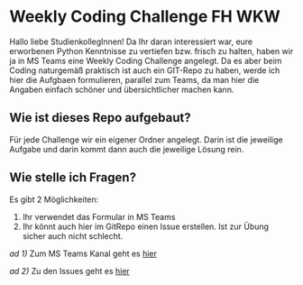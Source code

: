 # Weekly Coding Challenge FH WKW

Hallo liebe StudienkollegInnen! Da Ihr daran interessiert war, eure erworbenen Python Kenntnisse zu vertiefen bzw. frisch zu halten, haben wir ja in MS Teams eine Weekly Coding Challenge angelegt. Da es aber beim Coding naturgemäß praktisch ist auch ein GIT-Repo zu haben, werde ich hier die Aufgbaen formulieren, parallel zum Teams, da man hier die Angaben einfach schöner und übersichtlicher machen kann.

## Wie ist dieses Repo aufgebaut?

Für jede Challenge wir ein eigener Ordner angelegt. Darin ist die jeweilige Aufgabe und darin kommt dann auch die jeweilige Lösung rein.

## Wie stelle ich Fragen?

Es gibt 2 Möglichkeiten:

1. Ihr verwendet das Formular in MS Teams
2. Ihr könnt auch hier im GitRepo einen Issue erstellen. Ist zur Übung sicher auch nicht schlecht.

_ad 1)_
Zum MS Teams Kanal geht es [hier](https://teams.microsoft.com/l/channel/19%3aa6077bbb7c794716aef8ef6264849648%40thread.skype/Weekly%2520Coding%2520Challenge?groupId=fe5a1a58-19cb-498f-88e0-617b2206af7e&tenantId=b8192970-931b-4546-97ce-a6a611c24bd9)

_ad 2)_
Zu den Issues geht es [hier](https://github.com/joeherold/weekly_coding_challenge_fwkwkw_python/issues)
